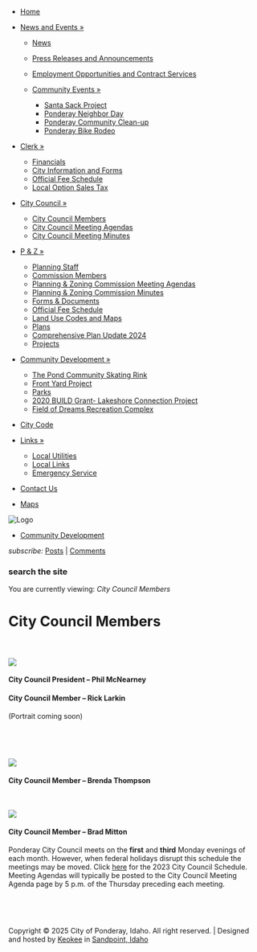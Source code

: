 - [Home](https://cityofponderay.org)
- [News and Events »](https://cityofponderay.org/category/https-www-cityofponderay-org-news)
  
  - [News](https://cityofponderay.org/category/https-www-cityofponderay-org-news)
  - [Press Releases and Announcements](https://cityofponderay.org/press-releases-and-announcements)
  - [Employment Opportunities and Contract Services](https://cityofponderay.org/employment-opportunities-and-contract-services)
  - [Community Events »](https://cityofponderay.org/community-events)
    
    - [Santa Sack Project](https://cityofponderay.org/santa-sack-project)
    - [Ponderay Neighbor Day](https://cityofponderay.org/ponderay-neighbor-day)
    - [Ponderay Community Clean-up](https://cityofponderay.org/ponderay-community-clean-up)
    - [Ponderay Bike Rodeo](https://cityofponderay.org/ponderay-bike-rodeo-2)
- [Clerk »](https://cityofponderay.org/category/city-clerk)
  
  - [Financials](https://cityofponderay.org/financials)
  - [City Information and Forms](https://cityofponderay.org/city-forms)
  - [Official Fee Schedule](https://cityofponderay.org/official-fee-schedule)
  - [Local Option Sales Tax](https://cityofponderay.org/local-option-sales-tax)
- [City Council »](https://cityofponderay.org/category/city-council)
  
  - [City Council Members](https://cityofponderay.org/ponderay-city-officials)
  - [City Council Meeting Agendas](https://cityofponderay.org/category/meeting-agenda)
  - [City Council Meeting Minutes](https://cityofponderay.org/category/all-minutes)
- [P &amp; Z »](https://cityofponderay.org/planning-zoning)
  
  - [Planning Staff](https://cityofponderay.org/category/planner)
  - [Commission Members](https://cityofponderay.org/commission-members)
  - [Planning &amp; Zoning Commission Meeting Agendas](https://cityofponderay.org/pz-agendas)
  - [Planning &amp; Zoning Commission Minutes](https://cityofponderay.org/category/planning-and-zoning/meeting-minutes)
  - [Forms &amp; Documents](https://cityofponderay.org/category/planning-and-zoning/forms-documents)
  - [Official Fee Schedule](https://cityofponderay.org/official-fee-schedule)
  - [Land Use Codes and Maps](https://cityofponderay.org/planning-zoning/land-use-codes-and-maps)
  - [Plans](https://cityofponderay.org/plans)
  - [Comprehensive Plan Update 2024](https://cityofponderay.org/future)
  - [Projects](https://cityofponderay.org/planning-zoning/projects)
- [Community Development »](https://cityofponderay.org/category/community-development)
  
  - [The Pond Community Skating Rink](https://cityofponderay.org/grants-and-community-projects/the-pond-ice-skating-rink)
  - [Front Yard Project](https://cityofponderay.org/the-front-yard-project)
  - [Parks](https://cityofponderay.org/category/parks-department)
  - [2020 BUILD Grant- Lakeshore Connection Project](https://cityofponderay.org/2020-build-grant-lakeshore-connection-project)
  - [Field of Dreams Recreation Complex](https://cityofponderay.org/field-of-dreams-recreation-complex)
- [City Code](https://cityofponderay.org/city-code)
- [Links »](https://cityofponderay.org/links)
  
  - [Local Utilities](https://cityofponderay.org/utility-services)
  - [Local Links](https://cityofponderay.org/local-links)
  - [Emergency Service](https://cityofponderay.org/emergency-services)
- [Contact Us](https://cityofponderay.org/contact)
- [Maps](https://cityofponderay.org/maps)

![Logo](https://cityofponderay.org/wp-content/uploads/2011/10/Business-card-logo1-e1329261366323.jpg)

- [Community Development](https://cityofponderay.org/category/community-development)

*subscribe:* [Posts](https://cityofponderay.org/feed) | [Comments](https://cityofponderay.org/comments/feed)

### search the site

You are currently viewing: *City Council Members*

# City Council Members

 

#### ![](https://cityofponderay.org/wp-content/uploads/2021/01/IMG_3460-edit-240x300.jpg)

**City Council President – Phil McNearney** 

#### City Council Member – Rick Larkin

(Portrait coming soon)

 

 

![](https://cityofponderay.org/wp-content/uploads/2021/01/IMG_3440-edit-240x300.jpg)

#### City Council Member – Brenda Thompson

 

![](https://cityofponderay.org/wp-content/uploads/2021/01/IMG_3392-240x300.jpg)

#### City Council Member – Brad Mitton

Ponderay City Council meets on the **first** and **third** Monday evenings of each month. However, when federal holidays disrupt this schedule the meetings may be moved. Click [here](https://cityofponderay.org/city-council-2023-city-council-meeting-dates) for the 2023 City Council Schedule. Meeting Agendas will typically be posted to the City Council Meeting Agenda page by 5 p.m. of the Thursday preceding each meeting.

 

 

Copyright © 2025 City of Ponderay, Idaho. All right reserved. | Designed and hosted by [Keokee](https://www.keokee.com) in [Sandpoint, Idaho](https://www.sandpointonline.com)
